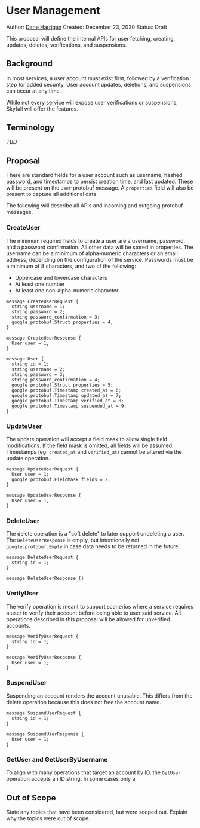 # User Management

Author: [Dane Harrigan](https://github.com/dane)
Created: December 23, 2020
Status: Draft

This proposal will define the internal APIs for user fetching, creating,
updates, deletes, verifications, and suspensions. 

## Background

In most services, a user account must exist first, followed by a verification
step for added security. User account updates, deletions, and suspensions can
occur at any time.

While not every service will expose user verifications or suspensions, Skyfall
will offer the features.

## Terminology

_TBD_

## Proposal

There are standard fields for a user account such as username, hashed password,
and timestamps to persist creation time, and last updated. These will be present
on the `User` protobuf message. A `properties` field will also be present to
capture all additional data.

The following will describe all APIs and incoming and outgoing protobuf
messages.

### CreateUser

The minimum required fields to create a user are a username, password, and a
password confirmation. All other data will be stored in properties. The
username can be a minimum of alpha-numeric characters or an email address,
depending on the configuration of the service. Passwords must be a minimum of 8
characters, and two of the following:
- Uppercase and lowercase characters
- At least one number
- At least one non-alpha-numeric character

```
message CreateUserRequest {
  string username = 1;
  string password = 2;
  string password_confirmation = 3;
  google.protobuf.Struct properties = 4;
}

message CreateUserResponse {
  User user = 1;
}

message User {
  string id = 1;
  string username = 2;
  string password = 3;
  string password_confirmation = 4;
  google.protobuf.Struct properties = 5;
  google.protobuf.Timestamp created_at = 6;
  google.protobuf.Timestamp updated_at = 7;
  google.protobuf.Timestamp verified_at = 8;
  google.protobuf.Timestamp suspended_at = 9;
}
```

### UpdateUser

The update operation will accept a field mask to allow single field
modifications. If the field mask is omitted, all fields will be assumed.
Timestamps (eg: `created_at` and `verified_at`) cannot be altered via the
update operation.

```
message UpdateUserRequest {
  User user = 1;
  google.protobuf.FieldMask fields = 2;
}

message UpdateUserResponse {
  User user = 1;
}
```

### DeleteUser

The delete operation is a "soft delete" to later support undeleting a user. The
`DeleteUserResponse` is empty, but intentionally not `google.protobuf.Empty` in
case data needs to be returned in the future.

```
message DeleteUserRequest {
  string id = 1;
}

message DeleteUserResponse {}
```

### VerifyUser

The verify operation is meant to support scanerios where a service requires a user
to verify their account before being able to user said service. All operations
described in this proposal will be allowed for unverified accounts.

```
message VerifyUserRequest {
  string id = 1;
}

message VerifyUserResponse {
  User user = 1;
}
```

### SuspendUser

Suspending an account renders the account unusable. This differs from the delete
operation because this does not free the account name.

```
message SuspendUserRequest {
  string id = 1;
}

message SuspendUserResponse {
  User user = 1;
}
```

### GetUser and GetUserByUsername

To align with many operations that target an account by ID, the `GetUser`
operation accepts an ID string. In some cases only a 

## Out of Scope

State any topics that have been considered, but were scoped out. Explain why
the topics were out of scope.
